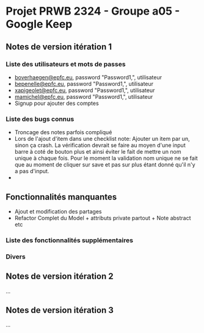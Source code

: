 # Projet PRWB 2324 - Groupe a05 - Google Keep

## Notes de version itération 1 

### Liste des utilisateurs et mots de passes

  * boverhaegen@epfc.eu, password "Password1,", utilisateur
  * bepenelle@epfc.eu, password "Password1,", utilisateur
  * xapigeolet@epfc.eu, password "Password1,", utilisateur
  * mamichel@epfc.eu, password "Password1,", utilisateur
  * Signup pour ajouter des comptes

### Liste des bugs connus

  * Troncage des notes parfois compliqué
  * Lors de l'ajout d'item dans une checklist note: Ajouter un item par un, sinon ça crash. La vérification devrait se faire au moyen d'une input barre à coté de bouton plus et ainsi éviter le fait de mettre un nom unique à chaque fois. Pour le moment la validation nom unique ne se fait que au moment de cliquer sur save et pas sur plus étant donné qu'il n'y a pas d'input.   
  *  

## Fonctionnalités manquantes 
  * Ajout et modification des partages
  * Refactor Complet du Model + attributs private partout + Note abstract etc
  
### Liste des fonctionnalités supplémentaires

### Divers

## Notes de version itération 2

...

## Notes de version itération 3 

...